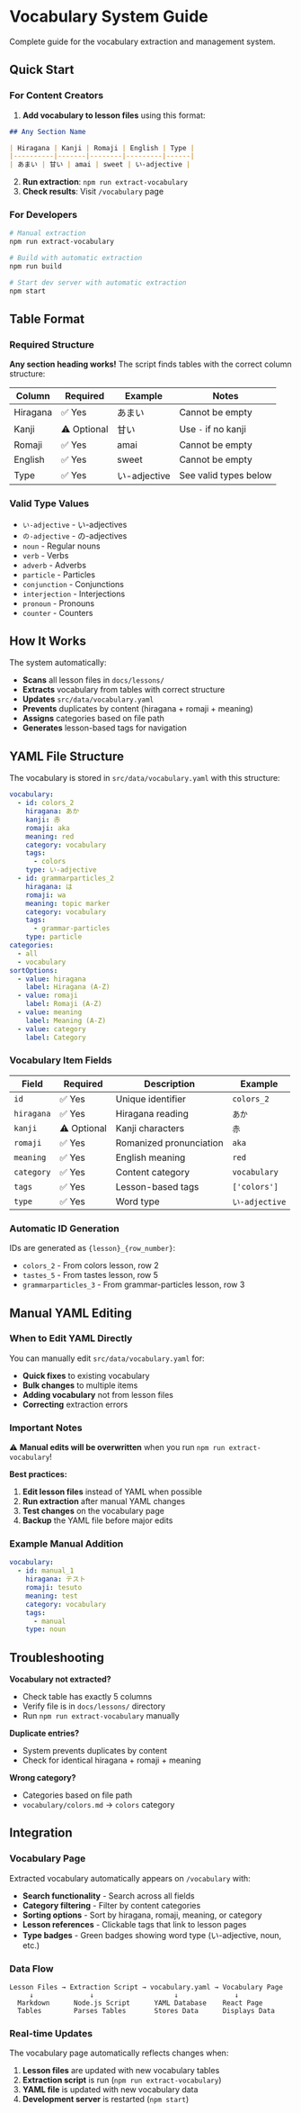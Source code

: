 # Vocabulary System Guide

Complete guide for the vocabulary extraction and management system.

## Quick Start

### For Content Creators

1. **Add vocabulary to lesson files** using this format:
```markdown
## Any Section Name

| Hiragana | Kanji | Romaji | English | Type |
|----------|-------|--------|---------|------|
| あまい | 甘い | amai | sweet | い-adjective |
```

2. **Run extraction**: `npm run extract-vocabulary`
3. **Check results**: Visit `/vocabulary` page

### For Developers

```bash
# Manual extraction
npm run extract-vocabulary

# Build with automatic extraction
npm run build

# Start dev server with automatic extraction
npm start
```

## Table Format

### Required Structure

**Any section heading works!** The script finds tables with the correct column structure:

| Column | Required | Example | Notes |
|--------|----------|---------|-------|
| Hiragana | ✅ Yes | あまい | Cannot be empty |
| Kanji | ⚠️ Optional | 甘い | Use `-` if no kanji |
| Romaji | ✅ Yes | amai | Cannot be empty |
| English | ✅ Yes | sweet | Cannot be empty |
| Type | ✅ Yes | い-adjective | See valid types below |

### Valid Type Values

- `い-adjective` - い-adjectives
- `の-adjective` - の-adjectives  
- `noun` - Regular nouns
- `verb` - Verbs
- `adverb` - Adverbs
- `particle` - Particles
- `conjunction` - Conjunctions
- `interjection` - Interjections
- `pronoun` - Pronouns
- `counter` - Counters

## How It Works

The system automatically:
- **Scans** all lesson files in `docs/lessons/`
- **Extracts** vocabulary from tables with correct structure
- **Updates** `src/data/vocabulary.yaml`
- **Prevents** duplicates by content (hiragana + romaji + meaning)
- **Assigns** categories based on file path
- **Generates** lesson-based tags for navigation

## YAML File Structure

The vocabulary is stored in `src/data/vocabulary.yaml` with this structure:

```yaml
vocabulary:
  - id: colors_2
    hiragana: あか
    kanji: 赤
    romaji: aka
    meaning: red
    category: vocabulary
    tags:
      - colors
    type: い-adjective
  - id: grammarparticles_2
    hiragana: は
    romaji: wa
    meaning: topic marker
    category: vocabulary
    tags:
      - grammar-particles
    type: particle
categories:
  - all
  - vocabulary
sortOptions:
  - value: hiragana
    label: Hiragana (A-Z)
  - value: romaji
    label: Romaji (A-Z)
  - value: meaning
    label: Meaning (A-Z)
  - value: category
    label: Category
```

### Vocabulary Item Fields

| Field | Required | Description | Example |
|-------|----------|-------------|---------|
| `id` | ✅ Yes | Unique identifier | `colors_2` |
| `hiragana` | ✅ Yes | Hiragana reading | `あか` |
| `kanji` | ⚠️ Optional | Kanji characters | `赤` |
| `romaji` | ✅ Yes | Romanized pronunciation | `aka` |
| `meaning` | ✅ Yes | English meaning | `red` |
| `category` | ✅ Yes | Content category | `vocabulary` |
| `tags` | ✅ Yes | Lesson-based tags | `['colors']` |
| `type` | ✅ Yes | Word type | `い-adjective` |

### Automatic ID Generation

IDs are generated as `{lesson}_{row_number}`:
- `colors_2` - From colors lesson, row 2
- `tastes_5` - From tastes lesson, row 5
- `grammarparticles_3` - From grammar-particles lesson, row 3

## Manual YAML Editing

### When to Edit YAML Directly

You can manually edit `src/data/vocabulary.yaml` for:
- **Quick fixes** to existing vocabulary
- **Bulk changes** to multiple items
- **Adding vocabulary** not from lesson files
- **Correcting** extraction errors

### Important Notes

⚠️ **Manual edits will be overwritten** when you run `npm run extract-vocabulary`!

**Best practices:**
1. **Edit lesson files** instead of YAML when possible
2. **Run extraction** after manual YAML changes
3. **Test changes** on the vocabulary page
4. **Backup** the YAML file before major edits

### Example Manual Addition

```yaml
vocabulary:
  - id: manual_1
    hiragana: テスト
    romaji: tesuto
    meaning: test
    category: vocabulary
    tags:
      - manual
    type: noun
```

## Troubleshooting

**Vocabulary not extracted?**
- Check table has exactly 5 columns
- Verify file is in `docs/lessons/` directory
- Run `npm run extract-vocabulary` manually

**Duplicate entries?**
- System prevents duplicates by content
- Check for identical hiragana + romaji + meaning

**Wrong category?**
- Categories based on file path
- `vocabulary/colors.md` → `colors` category

## Integration

### Vocabulary Page

Extracted vocabulary automatically appears on `/vocabulary` with:
- **Search functionality** - Search across all fields
- **Category filtering** - Filter by content categories
- **Sorting options** - Sort by hiragana, romaji, meaning, or category
- **Lesson references** - Clickable tags that link to lesson pages
- **Type badges** - Green badges showing word type (い-adjective, noun, etc.)

### Data Flow

```
Lesson Files → Extraction Script → vocabulary.yaml → Vocabulary Page
     ↓              ↓                    ↓              ↓
  Markdown      Node.js Script      YAML Database    React Page
  Tables        Parses Tables       Stores Data      Displays Data
```

### Real-time Updates

The vocabulary page automatically reflects changes when:
1. **Lesson files** are updated with new vocabulary tables
2. **Extraction script** is run (`npm run extract-vocabulary`)
3. **YAML file** is updated with new vocabulary data
4. **Development server** is restarted (`npm start`)
